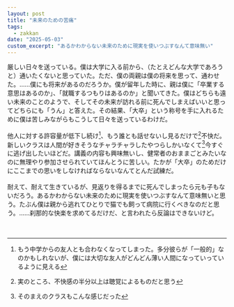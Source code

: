 ```yaml
---
layout: post
title: "未来のための苦痛"
tags:
  - zakkan
date: "2025-05-03"
custom_excerpt: "あるかわからない未来のために現実を使いつぶすなんて意味無い"
---
```

厳しい日々を送っている。僕は大学に入る前から、（たとえどんな大学であろうと）通いたくないと思っていた。ただ、僕の両親は僕の将来を思って、通わせた。……僕にも将来があるのだろうか。僕が留年した時に、親は僕に「卒業する意思はあるのか」、「就職するつもりはあるのか」と聞いてきた。僕はどちらも遠い未来のことのようで、そしてその未来が訪れる前に死んでしまえばいいと思ってどちらにも「うん」と答えた。その結果、「大卒」という称号を手に入れるために僕は苦しみながらもこうして日々を送っているわけだ。<br>
<br>
他人に対する許容量が低下し続け[^1]、もう誰とも話せないし見るだけで[^2]不快だ。新しいクラスは人間が好きそうなチャラチャラしたやつらしかいなくて[^3]今すぐに逃げ出したいほどだ。講義の内容も興味無いし、健常者のおままごとみたいなのに無理やり参加させられていてほんとうに苦しい。たかが「大卒」のためだけにここまでの思いをしなければならないなんてとんだ試練だ。<br>
<br>
耐えて、耐えて生きているが、見返りを得るまでに死んでしまったら元も子もないだろう。あるかわからない未来のために現実を使いつぶすなんて意味無いと思う。たぶん僕は親から逃れてひとりで猫でも飼って病院に行くべきなのだと思う。……刹那的な快楽を求めてるだけだ、と言われたら反論はできないけど。<br>
<br><br>
[^1]: もう中学からの友人とも合わなくなってしまった。多分彼らが「一般的」なのかもしれないが、僕には大切な友人がどんどん薄い人間になっていっているように見える
[^2]: 実のところ、不快感の半分以上は聴覚によるものだと思う
[^3]: そのまえのクラスもこんな感じだった